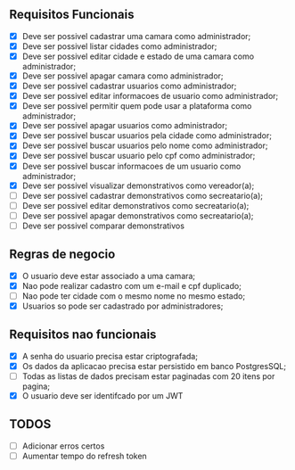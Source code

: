 
## Requisitos Funcionais
- [X] Deve ser possivel cadastrar uma camara como administrador;
- [X] Deve ser possivel listar cidades como administrador;
- [X] Deve ser possivel editar cidade e estado de uma camara como administrador;
- [X] Deve ser possivel apagar camara como administrador;
- [X] Deve ser possivel cadastrar usuarios como administrador;
- [X] Deve ser possivel editar informacoes de usuario como administrador;
- [X] Deve ser possivel permitir quem pode usar a plataforma como administrador;
- [X] Deve ser possivel apagar usuarios como administrador;
- [X] Deve ser possivel buscar usuarios pela cidade como administrador;
- [X] Deve ser possivel buscar usuarios pelo nome como administrador;
- [X] Deve ser possivel buscar usuario pelo cpf como administrador;
- [X] Deve ser possivel buscar informacoes de um usuario como administrador;
- [X] Deve ser possivel visualizar demonstrativos como vereador(a);
- [ ] Deve ser possivel cadastrar demonstrativos como secreatario(a);
- [ ] Deve ser possivel editar demonstrativos como secreatario(a);
- [ ] Deve ser possivel apagar demonstrativos como secreatario(a);
- [ ] Deve ser possivel comparar demonstrativos

## Regras de negocio

- [X] O usuario deve estar associado a uma camara;
- [X] Nao pode realizar cadastro com um e-mail e cpf duplicado;
- [ ] Nao pode ter cidade com o mesmo nome no mesmo estado;
- [X] Usuarios so pode ser cadastrado por administradores;

## Requisitos nao funcionais

- [X] A senha do usuario precisa estar criptografada;
- [X] Os dados da aplicacao precisa estar persistido em banco PostgresSQL;
- [ ] Todas as listas de dados precisam estar paginadas com 20 itens por pagina;
- [X] O usuario deve ser identifcado por um JWT

## TODOS

- [ ] Adicionar erros certos
- [ ] Aumentar tempo do refresh token